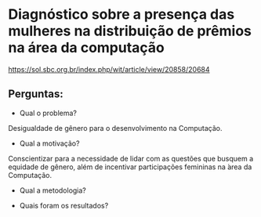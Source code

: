 # Diagnóstico sobre a presença das mulheres na distribuição de prêmios na área da computação
https://sol.sbc.org.br/index.php/wit/article/view/20858/20684

## Perguntas:
* Qual o problema?

Desigualdade de gênero para o desenvolvimento na Computação.

* Qual a motivação?

Conscientizar para a necessidade de lidar com as questões que busquem a equidade de gênero, além de incentivar participações femininas na ́area da Computação.
  
* Qual a metodologia?
  

* Quais foram os resultados?
